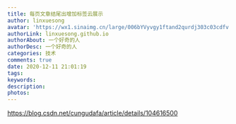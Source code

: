 ```yaml
---
title: 每页文章结尾出增加标签云展示
author: linxuesong
avatar: 'https://wx1.sinaimg.cn/large/006bYVyvgy1ftand2qurdj303c03cdfv.jpg'
authorLink: linxuesong.github.io
authorAbout: 一个好奇的人
authorDesc: 一个好奇的人
categories: 技术
comments: true
date: 2020-12-11 21:01:19
tags:
keywords:
description:
photos:
---
```


https://blog.csdn.net/cungudafa/article/details/104616500